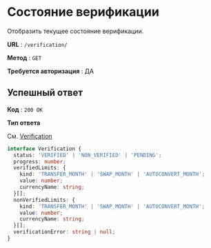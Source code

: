 # Состояние верификации

Отобразить текущее состояние верификации.

**URL** : `/verification/`

**Метод** : `GET`

**Требуется авторизация** : ДА

## Успешный ответ

**Код** : `200 OK`

**Тип ответа**

См. [Verification](/api-docs/types.md#Verification)

```typescript
interface Verification {
  status: 'VERIFIED' | 'NON_VERIFIED' | 'PENDING';
  progress: number;
  verifiedLimits: {
    kind: 'TRANSFER_MONTH' | 'SWAP_MONTH' | 'AUTOCONVERT_MONTH';
    value: number;
    currencyName: string;
  }[];
  nonVerifiedLimits: {
    kind: 'TRANSFER_MONTH' | 'SWAP_MONTH' | 'AUTOCONVERT_MONTH';
    value: number;
    currencyName: string;
  }[];
  verificationError: string | null;
}
```
